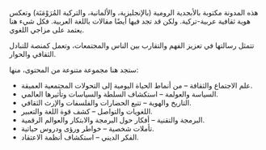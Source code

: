 هذه المدونة مكتوبة بالأبجدية الرومية (بالإنجليزية، والألمانية، والتركية المُرَوْمَنَة) وتعكس هوية ثقافية عربية-تركية. ولكن قد تجد فيها أيضًا مقالات باللغة العربية. فكل شيء هنا يعتمد على مزاجي اللغوي.

تتمثل رسالتها في تعزيز الفهم والتقارب بين الناس والمجتمعات، وتعمل كمنصة للتبادل الثقافي والحوار.

ستجد هنا مجموعة متنوعة من المحتوى، منها:
- علم الاجتماع والثقافة – من أنماط الحياة اليومية إلى التحولات المجتمعية العميقة.
- السياسة والعولمة – استكشاف السلطة والسياسات وتأثيرها العالمي.
- التاريخ والهوية – تتبع الحضارات والفلسفات والإرث الثقافي.
- اللغويات والتواصل – كشف قوة اللغة والتعبير.
- البرمجة والتقنية – أفكار حول البرمجة والابتكار والعوالم الرقمية.
- تأملات شخصية – خواطر ورؤى ودروس حياتية.
- الفكر الديني – استكشاف أنظمة الاعتقاد.